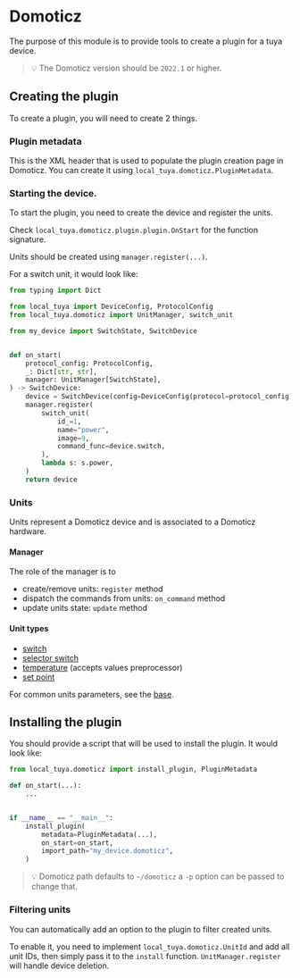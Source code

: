# Domoticz
The purpose of this module is to provide tools to create a plugin for a tuya device.

> 💡 The Domoticz version should be `2022.1` or higher.

## Creating the plugin
To create a plugin, you will need to create 2 things.

### Plugin metadata
This is the XML header that is used to populate the plugin creation page in Domoticz.
You can create it using `local_tuya.domoticz.PluginMetadata`.

### Starting the device.
To start the plugin, you need to create the device and register the units.

Check `local_tuya.domoticz.plugin.plugin.OnStart` for the function signature.

Units should be created using `manager.register(...)`.

For a switch unit, it would look like:
```python
from typing import Dict

from local_tuya import DeviceConfig, ProtocolConfig
from local_tuya.domoticz import UnitManager, switch_unit

from my_device import SwitchState, SwitchDevice


def on_start(
    protocol_config: ProtocolConfig,
    _: Dict[str, str],
    manager: UnitManager[SwitchState],
) -> SwitchDevice:
    device = SwitchDevice(config=DeviceConfig(protocol=protocol_config))
    manager.register(
        switch_unit(
            id_=1,
            name="power",
            image=9,
            command_func=device.switch,
        ),
        lambda s: s.power,
    )
    return device
```

### Units
Units represent a Domoticz device and is associated to a Domoticz hardware.

#### Manager
The role of the manager is to
- create/remove units: `register` method
- dispatch the commands from units: `on_command` method
- update units state: `update` method

#### Unit types
- [switch](./units/switch.py)
- [selector switch](./units/selector_switch.py)
- [temperature](./units/temperature.py) (accepts values preprocessor)
- [set point](./units/set_point.py)

For common units parameters, see the [base](./units/base.py).

## Installing the plugin
You should provide a script that will be used to install the plugin.
It would look like:
```python
from local_tuya.domoticz import install_plugin, PluginMetadata

def on_start(...):
    ...


if __name__ == "__main__":
    install_plugin(
        metadata=PluginMetadata(...),
        on_start=on_start,
        import_path="my_device.domoticz",
    )
```

> 💡 Domoticz path defaults to `~/domoticz` a `-p` option can be passed to change that.

### Filtering units
You can automatically add an option to the plugin to filter created units.

To enable it, you need to implement `local_tuya.domoticz.UnitId` and add all unit IDs, then simply pass it to the `install` function. `UnitManager.register` will handle device deletion.